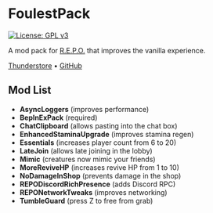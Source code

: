 # FoulestPack
[![License: GPL v3](https://img.shields.io/badge/License-GPLv3-blue.svg)](LICENSE)

A mod pack for [R.E.P.O.](https://store.steampowered.com/app/3241660/REPO/) that improves the vanilla experience.

[Thunderstore](https://thunderstore.io/c/repo/p/Foulest/FoulestPack/)
• [GitHub](https://github.com/Foulest/FoulestPack)

## Mod List
- **AsyncLoggers** (improves performance)
- **BepInExPack** (required)
- **ChatClipboard** (allows pasting into the chat box)
- **EnhancedStaminaUpgrade** (improves stamina regen)
- **Essentials** (increases player count from 6 to 20)
- **LateJoin** (allows late joining in the lobby)
- **Mimic** (creatures now mimic your friends)
- **MoreReviveHP** (increases revive HP from 1 to 10)
- **NoDamageInShop** (prevents damage in the shop)
- **REPODiscordRichPresence** (adds Discord RPC)
- **REPONetworkTweaks** (improves networking)
- **TumbleGuard** (press Z to free from grab)
